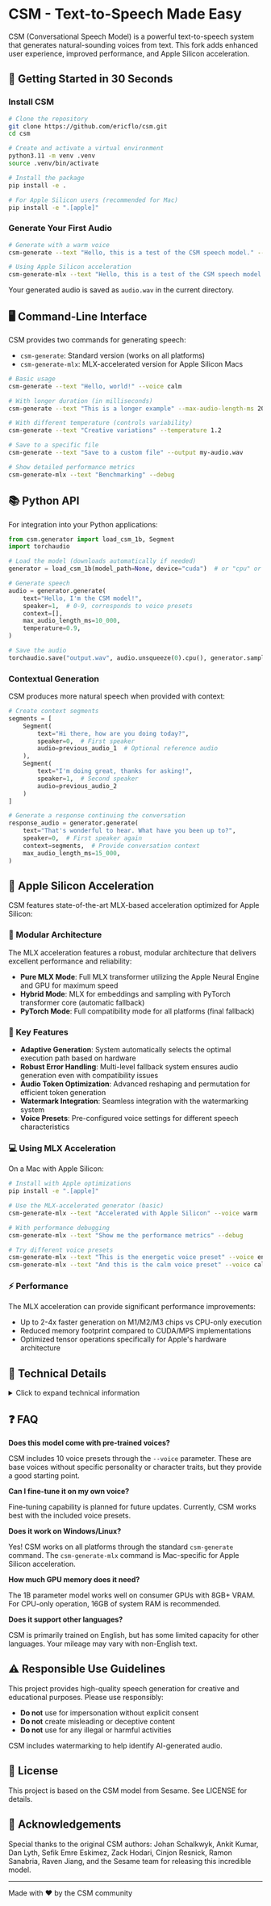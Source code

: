 # CSM - Text-to-Speech Made Easy

CSM (Conversational Speech Model) is a powerful text-to-speech system that generates natural-sounding voices from text. This fork adds enhanced user experience, improved performance, and Apple Silicon acceleration.

## 🚀 Getting Started in 30 Seconds

### Install CSM

```bash
# Clone the repository
git clone https://github.com/ericflo/csm.git
cd csm

# Create and activate a virtual environment
python3.11 -m venv .venv
source .venv/bin/activate

# Install the package
pip install -e .

# For Apple Silicon users (recommended for Mac)
pip install -e ".[apple]"
```

### Generate Your First Audio

```bash
# Generate with a warm voice
csm-generate --text "Hello, this is a test of the CSM speech model." --voice warm

# Using Apple Silicon acceleration
csm-generate-mlx --text "Hello, this is a test of the CSM speech model." --voice warm
```

Your generated audio is saved as `audio.wav` in the current directory.

## 🖥️ Command-Line Interface

CSM provides two commands for generating speech:

- `csm-generate`: Standard version (works on all platforms)
- `csm-generate-mlx`: MLX-accelerated version for Apple Silicon Macs

```bash
# Basic usage
csm-generate --text "Hello, world!" --voice calm

# With longer duration (in milliseconds)
csm-generate --text "This is a longer example" --max-audio-length-ms 20000

# With different temperature (controls variability)
csm-generate --text "Creative variations" --temperature 1.2

# Save to a specific file
csm-generate --text "Save to a custom file" --output my-audio.wav

# Show detailed performance metrics
csm-generate-mlx --text "Benchmarking" --debug
```

## 📚 Python API

For integration into your Python applications:

```python
from csm.generator import load_csm_1b, Segment
import torchaudio

# Load the model (downloads automatically if needed)
generator = load_csm_1b(model_path=None, device="cuda")  # or "cpu" or "mps"

# Generate speech
audio = generator.generate(
    text="Hello, I'm the CSM model!",
    speaker=1,  # 0-9, corresponds to voice presets
    context=[],
    max_audio_length_ms=10_000,
    temperature=0.9,
)

# Save the audio
torchaudio.save("output.wav", audio.unsqueeze(0).cpu(), generator.sample_rate)
```

### Contextual Generation

CSM produces more natural speech when provided with context:

```python
# Create context segments
segments = [
    Segment(
        text="Hi there, how are you doing today?",
        speaker=0,  # First speaker
        audio=previous_audio_1  # Optional reference audio
    ),
    Segment(
        text="I'm doing great, thanks for asking!",
        speaker=1,  # Second speaker
        audio=previous_audio_2
    )
]

# Generate a response continuing the conversation
response_audio = generator.generate(
    text="That's wonderful to hear. What have you been up to?",
    speaker=0,  # First speaker again
    context=segments,  # Provide conversation context
    max_audio_length_ms=15_000,
)
```

## 🍎 Apple Silicon Acceleration

CSM features state-of-the-art MLX-based acceleration optimized for Apple Silicon:

### 🔄 Modular Architecture

The MLX acceleration features a robust, modular architecture that delivers excellent performance and reliability:

- **Pure MLX Mode**: Full MLX transformer utilizing the Apple Neural Engine and GPU for maximum speed
- **Hybrid Mode**: MLX for embeddings and sampling with PyTorch transformer core (automatic fallback)
- **PyTorch Mode**: Full compatibility mode for all platforms (final fallback)

### 🚀 Key Features

- **Adaptive Generation**: System automatically selects the optimal execution path based on hardware
- **Robust Error Handling**: Multi-level fallback system ensures audio generation even with compatibility issues
- **Audio Token Optimization**: Advanced reshaping and permutation for efficient token generation
- **Watermark Integration**: Seamless integration with the watermarking system
- **Voice Presets**: Pre-configured voice settings for different speech characteristics

### 💻 Using MLX Acceleration

On a Mac with Apple Silicon:

```bash
# Install with Apple optimizations
pip install -e ".[apple]"

# Use the MLX-accelerated generator (basic)
csm-generate-mlx --text "Accelerated with Apple Silicon" --voice warm

# With performance debugging
csm-generate-mlx --text "Show me the performance metrics" --debug

# Try different voice presets
csm-generate-mlx --text "This is the energetic voice preset" --voice energetic
csm-generate-mlx --text "And this is the calm voice preset" --voice calm
```

### ⚡ Performance

The MLX acceleration can provide significant performance improvements:
- Up to 2-4x faster generation on M1/M2/M3 chips vs CPU-only execution
- Reduced memory footprint compared to CUDA/MPS implementations
- Optimized tensor operations specifically for Apple's hardware architecture

## 🔧 Technical Details

<details>
<summary>Click to expand technical information</summary>

### Model Architecture

CSM consists of two main components:

1. **Backbone**: A 1B parameter Llama 3.2 transformer for processing text and encoding context
2. **Audio Decoder**: A 100M parameter Llama 3.2 decoder for generating audio tokens

The model generates audio by:

1. Encoding text and optional audio context
2. Generating RVQ (Residual Vector Quantization) tokens using the dual transformer architecture
3. Decoding tokens to waveform using the Mimi codec

### Performance

- **Sample Rate**: 24kHz high-quality audio
- **Generation Speed**: ~2-3 frames per second on Apple Silicon (~0.3-0.4s per frame)
- **Watermarking**: All generated audio includes an inaudible watermark

### MLX Acceleration Architecture

The MLX acceleration is implemented through a sophisticated modular architecture:

#### Core Components (`src/csm/cli/mlx_components/`)

- **Generator**: Text-to-speech pipeline with multi-stage fallback
- **Model Wrapper**: PyTorch to MLX model conversion and parameter mapping
- **Transformer**: MLX-optimized transformer implementation
- **Sampling**: Token sampling operations with temperature control
- **Config**: Voice preset management and model configuration
- **Utils**: Compatibility checking and performance measurement

#### Supporting Modules

- **MLX Wrapper**: Direct bridge between PyTorch and MLX representations
- **MLX KV-Cache**: Optimized key-value cache for transformer inference
- **MLX Layers**: Core transformer layer implementations
- **MLX Embedding**: Specialized embedding and tensor operations
- **MLX Ops**: Low-level operations optimized for MLX constraints

All components are designed with robust error handling and graceful fallbacks, ensuring that the system can adapt to hardware variations, compatibility issues, and model inconsistencies while still producing high-quality audio output.

</details>

## ❓ FAQ

**Does this model come with pre-trained voices?**

CSM includes 10 voice presets through the `--voice` parameter. These are base voices without specific personality or character traits, but they provide a good starting point.

**Can I fine-tune it on my own voice?**

Fine-tuning capability is planned for future updates. Currently, CSM works best with the included voice presets.

**Does it work on Windows/Linux?**

Yes! CSM works on all platforms through the standard `csm-generate` command. The `csm-generate-mlx` command is Mac-specific for Apple Silicon acceleration.

**How much GPU memory does it need?**

The 1B parameter model works well on consumer GPUs with 8GB+ VRAM. For CPU-only operation, 16GB of system RAM is recommended.

**Does it support other languages?**

CSM is primarily trained on English, but has some limited capacity for other languages. Your mileage may vary with non-English text.

## ⚠️ Responsible Use Guidelines

This project provides high-quality speech generation for creative and educational purposes. Please use responsibly:

- **Do not** use for impersonation without explicit consent
- **Do not** create misleading or deceptive content
- **Do not** use for any illegal or harmful activities

CSM includes watermarking to help identify AI-generated audio.

## 📄 License

This project is based on the CSM model from Sesame. See LICENSE for details.

## 🙏 Acknowledgements

Special thanks to the original CSM authors: Johan Schalkwyk, Ankit Kumar, Dan Lyth, Sefik Emre Eskimez, Zack Hodari, Cinjon Resnick, Ramon Sanabria, Raven Jiang, and the Sesame team for releasing this incredible model.

---

Made with ❤️ by the CSM community
